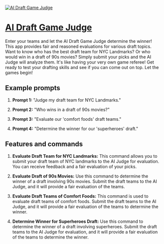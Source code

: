 [![AI Draft Game Judge](https://files.oaiusercontent.com/file-5TfX1OcflsGYKrWmA0ixb7sM?se=2123-10-18T20%3A58%3A49Z&sp=r&sv=2021-08-06&sr=b&rscc=max-age%3D31536000%2C%20immutable&rscd=attachment%3B%20filename%3D2d28b80d-ac9b-4de7-99a1-58e2c31c619a.png&sig=hsiSBDfYoZH8lVOXwcfT3wEDJ2ZQVwWcP5atb7zglFo%3D)](https://chat.openai.com/g/g-wuh3AaZkR-ai-draft-game-judge)

# [AI Draft Game Judge](https://chat.openai.com/g/g-wuh3AaZkR-ai-draft-game-judge)

Enter your teams and let the AI Draft Game Judge determine the winner! This app provides fair and reasoned evaluations for various draft topics. Want to know who has the best draft team for NYC Landmarks? Or who would win in a draft of 90s movies? Simply submit your picks and the AI Judge will analyze them. It's like having your very own game referee! Get ready to test your drafting skills and see if you can come out on top. Let the games begin!

## Example prompts

1. **Prompt 1:** "Judge my draft team for NYC Landmarks."

2. **Prompt 2:** "Who wins in a draft of 90s movies?"

3. **Prompt 3:** "Evaluate our 'comfort foods' draft teams."

4. **Prompt 4:** "Determine the winner for our 'superheroes' draft."


## Features and commands

1. **Evaluate Draft Team for NYC Landmarks:** This command allows you to submit your draft team of NYC landmarks to the AI Judge for evaluation. You can receive feedback and a fair evaluation of your picks.

2. **Evaluate Draft of 90s Movies:** Use this command to determine the winner of a draft involving 90s movies. Submit the draft teams to the AI Judge, and it will provide a fair evaluation of the teams.

3. **Evaluate Draft Teams of Comfort Foods:** This command is used to evaluate draft teams of comfort foods. Submit the draft teams to the AI Judge, and it will provide a fair evaluation of the teams to determine the winner.

4. **Determine Winner for Superheroes Draft:** Use this command to determine the winner of a draft involving superheroes. Submit the draft teams to the AI Judge for evaluation, and it will provide a fair evaluation of the teams to determine the winner.
